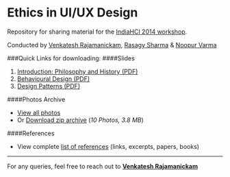 Ethics in UI/UX Design
======================

Repository for sharing material for the [IndiaHCI 2014 workshop](http://indiahci2014.in/workshops.html#ethics).

Conducted by [Venkatesh Rajamanickam](https://twitter.com/venkatrajam), [Rasagy Sharma](https://twitter.com/rasagy) & [Noopur Varma](https://twitter.com/9porcupine)

###Quick Links for downloading:
####Slides
1. [Introduction: Philosophy and History (PDF)](https://github.com/rasagy/ethics-in-design/raw/master/Slides/01_Introduction_Philosophy%20and%20History.pdf)
2. [Behavioural Design (PDF)](https://github.com/rasagy/ethics-in-design/raw/master/Slides/02_Behavioural%20Design.pdf)
3. [Design Patterns (PDF)](https://github.com/rasagy/ethics-in-design/raw/master/Slides/03_Design%20Patterns.pdf)

####Photos Archive
* [View all photos](https://github.com/rasagy/ethics-in-design/tree/master/Photos#photos)
* Or [Download zip archive](https://github.com/rasagy/ethics-in-design/raw/master/Photos/Ethics-Workshop-Photos.zip) (_10 Photos, 3.8 MB_)

####References
* View complete [list of references](https://github.com/rasagy/ethics-in-design/tree/master/References#references) (links, excerpts, papers, books)

-----------------------
For any queries, feel free to reach out to [**Venkatesh Rajamanickam**](mailto:venkatra@iitb.ac.in)
